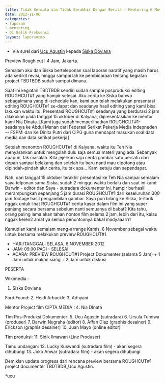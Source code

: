 ```yaml
---
title: Tidak Bermula dan Tidak Berakhir Dengan Berita - Mentoring 6 November 2012
date: 2012-11-06
categories:
- laporan
- mentoring
- Di Balik Frekuensi
layout: laporancmb
---
```


* Via surel dari [Ucu Agustin](http://wiki.ciptamedia.org/wiki/Ucu_Agustin) kepada [Siska Doviana](http://wiki.ciptamedia.org/wiki/Siska_Doviana)

Preview Rough cut I 4 Jam, Jakarta. 


Semalam aku dan Siska berteleponan soal laporan naratif yang masih harus ada sedikit revisi, hingga sampai lah ke pembicaraan tentang 
kegiatan project TBDTBDB sudah sampai dimana. 

Saat ini kegiatan TBDTBDB sendiri sudah sampai posproduksi editing ROUGHCUT#1 yang hampir selesai. Aku cerita ke Siska bahwa 
sebagaimana yang di-schedule kan, kami pun telah  melakukan presentasi editing ROUGHCUT#1 se-dapat dan seadanya hasil editing yang 
kami bisa lakukan waktu itu. Presentasi ROUGHCUT#1 seadanya yang berdurasi  2 jam  dilakukan pada tanggal 15 oktober di Kalyana, 
dipresentasikan ke mentor kami Nia Dinata. [Kami juga sudah memperlihatkan ROUGHCUT#1-seadanya ke Abdul Manan dari Federasi Serikat 
Pekerja Media Indepneden -- FSPMI dan Ke Dinita Putri dari CIPG guna mendapat masukan soal data media dan data serikat pekerja]

Setelah menonton ROUGHCUT#1 di Kalyana, waktu itu Teh Nia menyarankan untuk mengolah dulu saja semua materi yang ada. Sebanyak apapun, 
tak masalah. Kita jejerkan saja cerita gambar satu persatu dari depan sampai belakang dan setelah itu baru nanti  mau dipotong atau 
dipindah-pindah alur cerita, itu tak apa... Kami setuju dan sependapat.

Nah, dari tanggal 15 oktober terakhir presentasi ke Teh Nia sampai semalam saya telponan sama Siska, sudah 2 minggu waktu berlalu dan 
saat ini kami: Darwin - editor dan Saya - sutradara dokumenter ini, hampir berhasil merampungkan sepanjang 5 jam durasi ROUGHCUT#1 
dari keseluruhan 300 jam footage hasil pengambilan gambar. Saya pun bilang ke Siska, tertarik nggak untuk lihat ROUGHCUT#1 cerita 
kasar dalam film ini yang super panjang secara bersama sebelum nanti semuanya di babat? Kita tahu, orang paling lama akan tahan nonton 
film selama 2 jam, lebih dari itu, kalau nggak keren2 amat ya semua penontonnya bakal modyaaarrr!

Kemudian kami semalam meng-arrange Kamis, 8 November sebagai waktu untuk bersama melakukan preview ROUGHCUT#1. 

* HARI/TANGGAL: SELASA, 6 NOVEMBER 2012
* JAM: 09.00 PAGI - SELESAI
* ACARA: PREVIEW ROUGHCUT#1 Project Dokumenter (selama 5 Jam)  + 1 Jam untuk makan siang + 2 Jam untuk diskusi

PESERTA

Wikimedia : 
1. Siska Doviana

Ford Found: 
2. Heidi Arbuckle
3. Adhyani

Mentor Project film CIPTA MEDIA : 
4. Nia DInata

Tim Pos-Produksi Dokumenter:
5. Ucu Agustin (sutradara)
6. Ursula Tumiwa (produser)
7. Darwin Nugraha (editor)
8. Affan Diaz (graphis desainer)
9. Erickson (graphis desainer)
10. Juan Mayo (online editor)

Tim produksi:
11. Sidik Ilmawan (Line Produser)

Tamu undangan:
12. Lucky Kuswandi (sutradara film) - akan segera dihubungi
13. Joko Anwar (sutradara film) - akan segera dihubungi

Demikian update progress dari rencana preview bersama ROUGHCUT#1 project documenter TBDTBDB_Ucu Agustin.

*ucu

